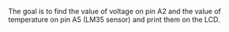 The goal is to find the value of voltage on pin A2 and the value of temperature on pin A5 (LM35 sensor) and print them on the LCD.